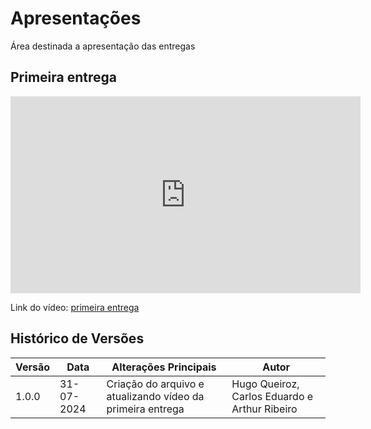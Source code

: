 # Apresentações

Área destinada a apresentação das entregas

## Primeira entrega

<iframe width="560" height="315" src="https://youtu.be/dDKdWWuARbY" frameborder="0" allow="accelerometer; autoplay; clipboard-write; encrypted-media; gyroscope; picture-in-picture" allowfullscreen></iframe>

Link do vídeo: [primeira entrega](https://youtu.be/dDKdWWuARbY)


## Histórico de Versões

| Versão | Data       | Alterações Principais                             | Autor        |
|--------|------------|---------------------------------------------------|--------------|
| 1.0.0  | 31-07-2024 | Criação do arquivo e atualizando vídeo da primeira entrega | Hugo Queiroz, Carlos Eduardo e Arthur Ribeiro |
